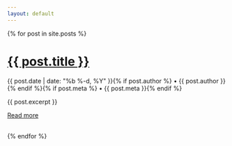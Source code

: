 ```yaml
---
layout: default
---
```


{% for post in site.posts %}
  <h1><a href="{{ post.url }}" style="color: inherit">{{ post.title }}</a></h1>
  <p class="meta">{{ post.date | date: "%b %-d, %Y" }}{% if post.author %} • {{ post.author }}{% endif %}{% if post.meta %} • {{ post.meta }}{% endif %}</p>
  <p style="text-align: justify;">{{ post.excerpt }}</p>
  <p><a href="{{ post.url }}">Read more</a></p>
  <br>
{% endfor %}